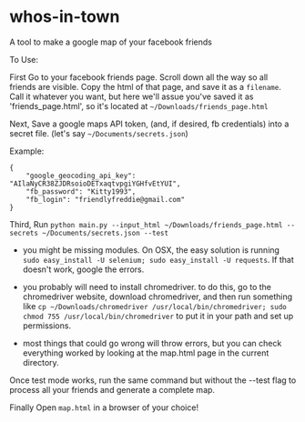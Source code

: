 # whos-in-town
A tool to make a google map of your facebook friends

To Use:

First Go to your facebook friends page. Scroll down all the way so all friends are visible. Copy the html of that page, and save it as a `filename`. Call it whatever you want, but here we'll assue you've saved it as 'friends_page.html', so it's located at `~/Downloads/friends_page.html`

Next, Save a google maps API token, (and, if desired, fb credentials) into a secret file. (let's say `~/Documents/secrets.json`)

Example:
```
{
	"google_geocoding_api_key":  "AIlaNyCR38ZJDRsoioDETxaqtvpgiYGHfvEtYUI",
	"fb_password": "Kitty1993",
	"fb_login": "friendlyfreddie@gmail.com"
}
```

Third, Run `python main.py --input_html ~/Downloads/friends_page.html --secrets ~/Documents/secrets.json --test`

- you might be missing modules. On OSX, the easy solution is running `sudo easy_install -U selenium; sudo easy_install -U requests`. If that doesn't work, google the errors.

- you probably will need to install chromedriver. to do this, go to the chromedriver website, download chromedriver, and then run something like `cp ~/Downloads/chromedriver /usr/local/bin/chromedriver; sudo chmod 755 /usr/local/bin/chromedriver` to put it in your path and set up permissions.

- most things that could go wrong will throw errors, but you can check everything worked by looking at the map.html page in the current directory.

Once test mode works, run the same command but without the --test flag to process all your friends and generate a complete map.

Finally Open `map.html` in a browser of your choice!